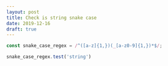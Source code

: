 ```yaml
---
layout: post
title: Check is string snake case
date: 2019-12-16
draft: true
---
```


```js
const snake_case_regex = /^([a-z]{1,})(_[a-z0-9]{1,})*$/;
```

```js
snake_case_regex.test('string')
```
